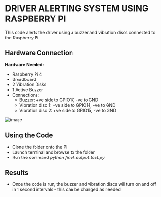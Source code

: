 # DRIVER ALERTING SYSTEM USING RASPBERRY PI
This code alerts the driver using a buzzer and vibration discs connected to the Raspberry Pi

## Hardware Connection
**Hardware Needed:**
- Raspberry Pi 4
- Breadboard
- 2 Vibration Disks
- 1 Active Buzzer
- Connections:
  - Buzzer: +ve side to GPIO17, -ve to GND
  - Vibration disc 1: +ve side to GPIO14, -ve to GND
  - Vibration disc 2: +ve side to GRIO15, -ve to GND

![image](https://user-images.githubusercontent.com/60349507/122548786-d4b54300-d042-11eb-9dc5-bddaa149c30c.png)

## Using the Code
- Clone the folder onto the Pi
- Launch terminal and browse to the folder
- Run the command *python final_output_test.py*

## Results
- Once the code is run, the buzzer and vibration discs will turn on and off in 1 second intervals - this can be changed as needed
